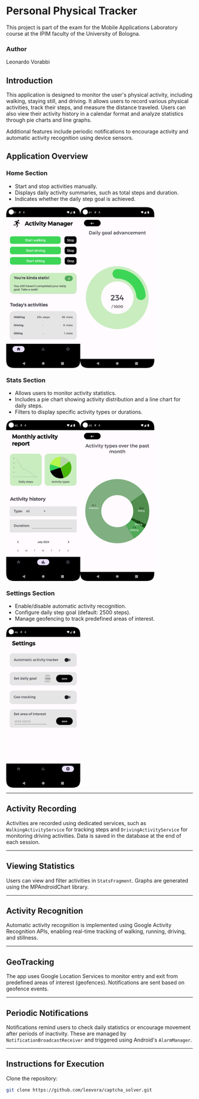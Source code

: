# Personal Physical Tracker
This project is part of the exam for the Mobile Applications Laboratory course at the IPIM faculty of the University of Bologna.

### Author
Leonardo Vorabbi

## Introduction
This application is designed to monitor the user's physical activity, including walking, staying still, and driving. It allows users to record various physical activities, track their steps, and measure the distance traveled. Users can also view their activity history in a calendar format and analyze statistics through pie charts and line graphs.

Additional features include periodic notifications to encourage activity and automatic activity recognition using device sensors.

## Application Overview

### Home Section
- Start and stop activities manually.
- Displays daily activity summaries, such as total steps and duration.
- Indicates whether the daily step goal is achieved.

<div style="display: flex;">
  <img src="readme_images/Home.png" alt="App Screenshot" width="200">
  <img src="readme_images/Goal.png" alt="App Screenshot" width="200">
</div>

### Stats Section
- Allows users to monitor activity statistics.
- Includes a pie chart showing activity distribution and a line chart for daily steps.
- Filters to display specific activity types or durations.

<div style="display: flex;">
  <img src="readme_images/Stats.png" alt="App Screenshot" width="200">
  <img src="readme_images/Types.png" alt="App Screenshot" width="200">
</div>

### Settings Section
- Enable/disable automatic activity recognition.
- Configure daily step goal (default: 2500 steps).
- Manage geofencing to track predefined areas of interest.

<div style="display: flex;">
  <img src="readme_images/settings.png" alt="App Screenshot" width="200">
</div>

---

## Activity Recording
Activities are recorded using dedicated services, such as `WalkingActivityService` for tracking steps and `DrivingActivityService` for monitoring driving activities. Data is saved in the database at the end of each session.

---

## Viewing Statistics
Users can view and filter activities in `StatsFragment`. Graphs are generated using the MPAndroidChart library.

---

## Activity Recognition
Automatic activity recognition is implemented using Google Activity Recognition APIs, enabling real-time tracking of walking, running, driving, and stillness.

---

## GeoTracking
The app uses Google Location Services to monitor entry and exit from predefined areas of interest (geofences). Notifications are sent based on geofence events.

---

## Periodic Notifications
Notifications remind users to check daily statistics or encourage movement after periods of inactivity. These are managed by `NotificationBroadcastReceiver` and triggered using Android's `AlarmManager`.

---

## Instructions for Execution
Clone the repository:
```bash
git clone https://github.com/leovora/captcha_solver.git
